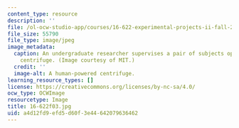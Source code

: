 ```yaml
---
content_type: resource
description: ''
file: /ol-ocw-studio-app/courses/16-622-experimental-projects-ii-fall-2003/a4d12fd9efd5d60f3e44642079636462_16-622f03.jpg
file_size: 55790
file_type: image/jpeg
image_metadata:
  caption: An undergraduate researcher supervises a pair of subjects operating a human-powered
    centrifuge. (Image courtesy of MIT.)
  credit: ''
  image-alt: A human-powered centrifuge.
learning_resource_types: []
license: https://creativecommons.org/licenses/by-nc-sa/4.0/
ocw_type: OCWImage
resourcetype: Image
title: 16-622f03.jpg
uid: a4d12fd9-efd5-d60f-3e44-642079636462
---
```

